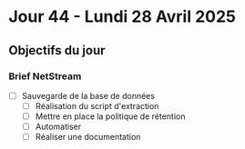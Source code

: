 # Jour 44 - Lundi 28 Avril 2025

## Objectifs du jour

### Brief NetStream

- [ ] Sauvegarde de la base de données
  - [ ] Réalisation du script d'extraction
  - [ ] Mettre en place la politique de rétention
  - [ ] Automatiser
  - [ ] Réaliser une documentation
